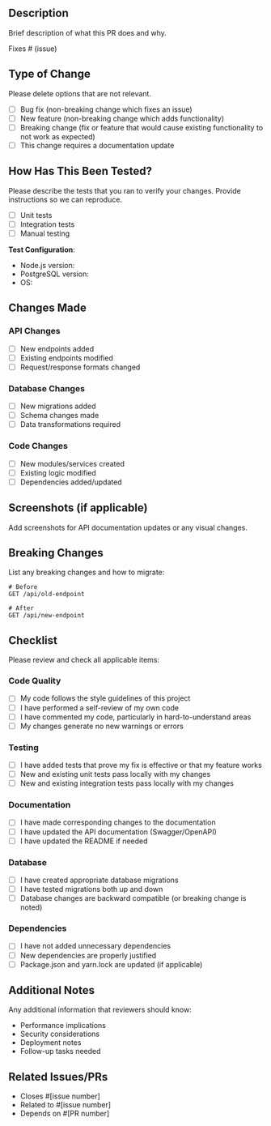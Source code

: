 ## Description

Brief description of what this PR does and why.

Fixes # (issue)

## Type of Change

Please delete options that are not relevant.

- [ ] Bug fix (non-breaking change which fixes an issue)
- [ ] New feature (non-breaking change which adds functionality)
- [ ] Breaking change (fix or feature that would cause existing functionality to not work as expected)
- [ ] This change requires a documentation update

## How Has This Been Tested?

Please describe the tests that you ran to verify your changes. Provide instructions so we can reproduce.

- [ ] Unit tests
- [ ] Integration tests
- [ ] Manual testing

**Test Configuration**:

- Node.js version:
- PostgreSQL version:
- OS:

## Changes Made

### API Changes

- [ ] New endpoints added
- [ ] Existing endpoints modified
- [ ] Request/response formats changed

### Database Changes

- [ ] New migrations added
- [ ] Schema changes made
- [ ] Data transformations required

### Code Changes

- [ ] New modules/services created
- [ ] Existing logic modified
- [ ] Dependencies added/updated

## Screenshots (if applicable)

Add screenshots for API documentation updates or any visual changes.

## Breaking Changes

List any breaking changes and how to migrate:

```
# Before
GET /api/old-endpoint

# After
GET /api/new-endpoint
```

## Checklist

Please review and check all applicable items:

### Code Quality

- [ ] My code follows the style guidelines of this project
- [ ] I have performed a self-review of my own code
- [ ] I have commented my code, particularly in hard-to-understand areas
- [ ] My changes generate no new warnings or errors

### Testing

- [ ] I have added tests that prove my fix is effective or that my feature works
- [ ] New and existing unit tests pass locally with my changes
- [ ] New and existing integration tests pass locally with my changes

### Documentation

- [ ] I have made corresponding changes to the documentation
- [ ] I have updated the API documentation (Swagger/OpenAPI)
- [ ] I have updated the README if needed

### Database

- [ ] I have created appropriate database migrations
- [ ] I have tested migrations both up and down
- [ ] Database changes are backward compatible (or breaking change is noted)

### Dependencies

- [ ] I have not added unnecessary dependencies
- [ ] New dependencies are properly justified
- [ ] Package.json and yarn.lock are updated (if applicable)

## Additional Notes

Any additional information that reviewers should know:

- Performance implications
- Security considerations
- Deployment notes
- Follow-up tasks needed

## Related Issues/PRs

- Closes #[issue number]
- Related to #[issue number]
- Depends on #[PR number]
